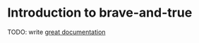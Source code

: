 # Introduction to brave-and-true

TODO: write [great documentation](http://jacobian.org/writing/what-to-write/)
